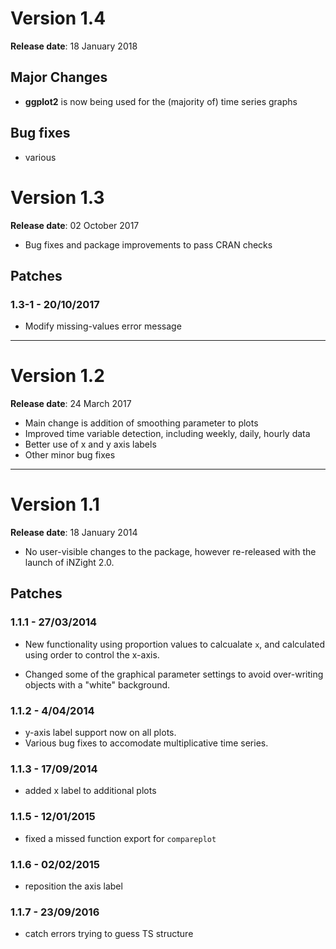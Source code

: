 # Version 1.4
__Release date__: 18 January 2018

## Major Changes

- __ggplot2__ is now being used for the (majority of) time series graphs

## Bug fixes
- various


# Version 1.3
__Release date__: 02 October 2017

- Bug fixes and package improvements to pass CRAN checks

## Patches

### 1.3-1 - 20/10/2017

- Modify missing-values error message


***

# Version 1.2
__Release date__: 24 March 2017

- Main change is addition of smoothing parameter to plots
- Improved time variable detection, including weekly, daily, hourly data
- Better use of x and y axis labels
- Other minor bug fixes


***

# Version 1.1
__Release date__: 18 January 2014

- No user-visible changes to the package, however re-released with the
  launch of iNZight 2.0.

## Patches

### 1.1.1 - 27/03/2014

- New functionality using proportion values to calcualate `x`,
  and calculated using order to control the x-axis.

- Changed some of the graphical parameter settings to avoid
  over-writing objects with a "white" background.

### 1.1.2 - 4/04/2014

- y-axis label support now on all plots.
- Various bug fixes to accomodate multiplicative time series.

### 1.1.3 - 17/09/2014

- added x label to additional plots

### 1.1.5 - 12/01/2015

- fixed a missed function export for `compareplot`

### 1.1.6 - 02/02/2015

- reposition the axis label

### 1.1.7 - 23/09/2016

- catch errors trying to guess TS structure
